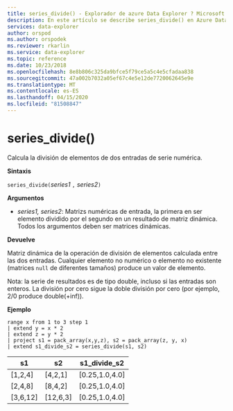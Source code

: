 ```yaml
---
title: series_divide() - Explorador de azure Data Explorer ? Microsoft Docs
description: En este artículo se describe series_divide() en Azure Data Explorer.
services: data-explorer
author: orspod
ms.author: orspodek
ms.reviewer: rkarlin
ms.service: data-explorer
ms.topic: reference
ms.date: 10/23/2018
ms.openlocfilehash: 8e8b806c325da9bfce5f79ce5a5c4e5cfadaa838
ms.sourcegitcommit: 47a002b7032a05ef67c4e5e12de7720062645e9e
ms.translationtype: MT
ms.contentlocale: es-ES
ms.lasthandoff: 04/15/2020
ms.locfileid: "81508847"
---
```

# <a name="series_divide"></a>series_divide()

Calcula la división de elementos de dos entradas de serie numérica.

**Sintaxis**

`series_divide(`*series1* `,` *series2*`)`

**Argumentos**

* *series1, series2*: Matrizs numéricas de entrada, la primera en ser elemento dividido por el segundo en un resultado de matriz dinámica. Todos los argumentos deben ser matrices dinámicas. 

**Devuelve**

Matriz dinámica de la operación de división de elementos calculada entre las dos entradas. Cualquier elemento no numérico o elemento no existente (matrices `null` de diferentes tamaños) produce un valor de elemento.

Nota: la serie de resultados es de tipo double, incluso si las entradas son enteros. La división por cero sigue la doble división por cero (por ejemplo, 2/0 produce double(+inf)).

**Ejemplo**

```kusto
range x from 1 to 3 step 1
| extend y = x * 2
| extend z = y * 2
| project s1 = pack_array(x,y,z), s2 = pack_array(z, y, x)
| extend s1_divide_s2 = series_divide(s1, s2)
```

|s1         |s2|        s1_divide_s2|
|---|---|---|
|[1,2,4]    |[4,2,1]|   [0.25,1.0,4.0]|
|[2,4,8]    |[8,4,2]|   [0.25,1.0,4.0]|
|[3,6,12]   |[12,6,3]|  [0.25,1.0,4.0]|
